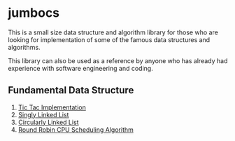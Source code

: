 # jumbocs

This is a small size data structure and algorithm library for those who are looking for implementation
of some of the famous data structures and algorithms.

This library can also be used as a reference by anyone who has already had experience with software engineering and coding.

## Fundamental Data Structure 

1. [Tic Tac Implementation]()
2. [Singly Linked List]()
3. [Circularly Linked List]()
4. [Round Robin CPU Scheduling Algorithm]()
